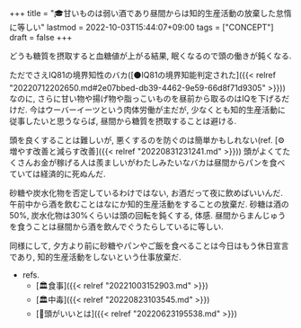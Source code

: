 +++
title = "🎓甘いものは弱い酒であり昼間からは知的生産活動の放棄した怠惰に等しい"
lastmod = 2022-10-03T15:44:07+09:00
tags = ["CONCEPT"]
draft = false
+++

どうも糖質を摂取すると血糖値が上がる結果, 眠くなるので頭の働きが鈍くなる.

ただでさえIQ81の境界知性のバカ([⚫IQ81の境界知能判定された]({{< relref "20220712202650.md#2e07bbed-db39-4462-9e59-66d8f71d9305" >}}))なのに, さらに甘い物や揚げ物や脂っこいものを昼前から取るのはIQを下げるだけだ. 今はウーバーイーツという肉体労働が主だが, 少なくとも知的生産活動に従事したいと思うならば, 昼間から糖質を摂取することは避ける.

頭を良くすることは難しいが, 悪くするのを防ぐのは簡単かもしれない(ref. [⚙増やす改善と減らす改善]({{< relref "20220831231241.md" >}})) 頭がよくてたくさんお金が稼げる人は羨ましいがわたしみたいなバカは昼間からパンを食べていては経済的に死ぬんだ.

砂糖や炭水化物を否定しているわけではない, お酒だって夜に飲めばいいんだ. 午前中から酒を飲むことはなにか知的生産活動をすることの放棄だ. 砂糖は酒の50%, 炭水化物は30%くらいは頭の回転を鈍くする, 体感. 昼間からまんじゅうを食うことは昼間から酒を飲んでぐうたらしているに等しい.

同様にして, 夕方より前に砂糖やパンやご飯を食べることは今日はもう休日宣言であり, 知的生産活動をしないという仕事放棄だ.

-   refs.
    -   [🏛食事]({{< relref "20221003152903.md" >}})
    -   [🏛中毒]({{< relref "20220823103545.md" >}})
    -   [🤔頭がいいとは]({{< relref "20220623195538.md" >}})

